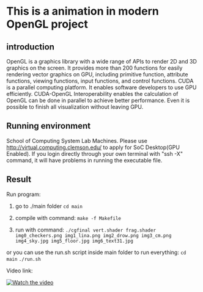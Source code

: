 # This is a animation in modern OpenGL project


## introduction

OpenGL is a graphics library with a wide range of APIs to render 2D and 3D graphics 
on the screen. It provides more than 200 functions for easily rendering vector graphics
on GPU, including primitive function, attribute functions, viewing functions, input 
functions, and control functions. CUDA is a parallel computing platform. It enables 
software developers to use GPU efficiently. CUDA-OpenGL Interoperability enables
the calculation of OpenGL can be done in parallel to achieve better performance. Even 
it is possible to finish all visualization without leaving GPU. 
## Running environment

School of Computing System Lab Machines.
Please use http://virtual.computing.clemson.edu/ to apply for SoC Desktop(GPU Enabled).
If you login directly through your own terminal with "ssh -X" command, it will have problems in running the executable file.

## Result
Run program:
1) go to ./main folder
`cd main`

2) compile with command:
`make -f Makefile`

3) run with command:
`./cgfinal vert.shader frag.shader img0_checkers.png img1_lina.png img2_drow.png img3_cm.png img4_sky.jpg img5_floor.jpg img6_text31.jpg`

or 
you can use the run.sh script inside main folder to run everything:
`cd main`
`./run.sh`


Video link:

[![Watch the video](https://img.youtube.com/vi/T-D1KVIuvjA/maxresdefault.jpg)](https://drive.google.com/file/d/1qkFurOUS6gAM7tsj8gjbhyjeBLNSkph3/view?usp=sharing)


